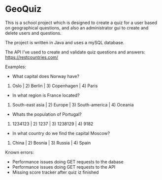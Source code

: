 # GeoQuiz

This is a school project which is designed to create a quiz for a user based on geographical questions, and also an administrator gui to create and delete users and questions.

The project is written in Java and uses a mySQL database.

The API I've used to create and validate quiz questions and answers: https://restcountries.com/

Examples:
- What capital does Norway have?
1) Oslo | 2) Berlin | 3) Copenhagen | 4) Paris

- In what region is France located?
1) South-east asia | 2) Europe | 3) South-america | 4) Oceania

- Whats the population of Portugal?
1) 1234123 | 2) 1237 | 3) 1238129 | 4) 9182

- In what country do we find the capital Moscow?
1) China | 2) Bosnia | 3) Russia | 4) Spain


Known errors:

- Performance issues doing GET requests to the dabase
- Performance issues doing GET requests to the API
- Missing score tracker after quiz iz finished
